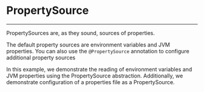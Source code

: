 # PropertySource
---

PropertySources are, as they sound, sources of properties.

The default property sources are environment variables and JVM properties.
You can also use the `@PropertySource` annotation to configure additional property sources

In this example, we demonstrate the reading of environment variables and JVM properties using the PropertySource abstraction.
Additionally, we demonstrate configuration of a properties file as a PropertySource.